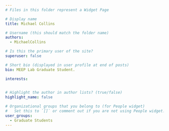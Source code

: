 ```yaml
---
# Files in this folder represent a Widget Page

# Display name
title: Michael Collins

# Username (this should match the folder name)
authors:
  - MichaelCollins

# Is this the primary user of the site?
superuser: false

# Short bio (displayed in user profile at end of posts)
bio: MEEP Lab Graduate Student.

interests:

  
# Highlight the author in author lists? (true/false)
highlight_name: false

# Organizational groups that you belong to (for People widget)
#   Set this to `[]` or comment out if you are not using People widget.
user_groups:
  - Graduate Students
---
```



